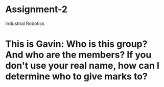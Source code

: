 # Assignment-2
Industrial Robotics 

<h1>This is Gavin:
Who is this group? And who are the members? If you don't use your real name, how can I determine who to give marks to?</h1>
